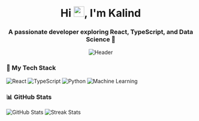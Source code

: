 <h1 align="center">Hi <img src="https://media.giphy.com/media/hvRJCLFzcasrR4ia7z/giphy.gif" width="28px" height="28px">, I'm Kalind</h1>
<h3 align="center">A passionate developer exploring React, TypeScript, and Data Science 🌱</h3>
<p align="center">
  <img src="https://capsule-render.vercel.app/api?type=waving&color=gradient&height=100&section=header&text=Welcome!&fontSize=40&fontAlignY=35" alt="Header" />
</p>

<h3 align="left">🚀 My Tech Stack</h3>
<p align="left">
  <img src="https://img.shields.io/badge/React-20232A?style=for-the-badge&logo=react&logoColor=61DAFB" alt="React" />
  <img src="https://img.shields.io/badge/TypeScript-007ACC?style=for-the-badge&logo=typescript&logoColor=white" alt="TypeScript" />
  <img src="https://img.shields.io/badge/Python-3776AB?style=for-the-badge&logo=python&logoColor=white" alt="Python" />
  <img src="https://img.shields.io/badge/Machine%20Learning-FF6F00?style=for-the-badge&logo=scikit-learn&logoColor=white" alt="Machine Learning" />
</p>

<h3 align="left">📊 GitHub Stats</h3>
<p align="left">
  <img src="https://github-readme-stats.vercel.app/api?username=kalind789&show_icons=true&theme=tokyonight" alt="GitHub Stats" />
  <img src="https://github-readme-streak-stats.herokuapp.com/?user=kalind789&theme=tokyonight" alt="Streak Stats" />
</p>
